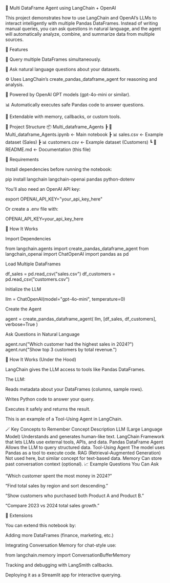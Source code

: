 🧠 Multi DataFrame Agent using LangChain + OpenAI

This project demonstrates how to use LangChain and OpenAI’s LLMs to interact intelligently with multiple Pandas DataFrames.
Instead of writing manual queries, you can ask questions in natural language, and the agent will automatically analyze, combine, and summarize data from multiple sources.

🚀 Features

🧩 Query multiple DataFrames simultaneously.

💬 Ask natural language questions about your datasets.

⚙️ Uses LangChain’s create_pandas_dataframe_agent for reasoning and analysis.

🤖 Powered by OpenAI GPT models (gpt-4o-mini or similar).

📊 Automatically executes safe Pandas code to answer questions.

🧠 Extendable with memory, callbacks, or custom tools.

📂 Project Structure
📦 Multi_dataframe_Agents
 ┣ 📜 Multi_dataframe_Agents.ipynb   ← Main notebook
 ┣ 📊 sales.csv                      ← Example dataset (Sales)
 ┣ 📊 customers.csv                  ← Example dataset (Customers)
 ┗ 📘 README.md                      ← Documentation (this file)

🧰 Requirements

Install dependencies before running the notebook:

pip install langchain langchain-openai pandas python-dotenv


You’ll also need an OpenAI API key:

export OPENAI_API_KEY="your_api_key_here"


Or create a .env file with:

OPENAI_API_KEY=your_api_key_here

🧩 How It Works

Import Dependencies

from langchain.agents import create_pandas_dataframe_agent
from langchain_openai import ChatOpenAI
import pandas as pd


Load Multiple DataFrames

df_sales = pd.read_csv("sales.csv")
df_customers = pd.read_csv("customers.csv")


Initialize the LLM

llm = ChatOpenAI(model="gpt-4o-mini", temperature=0)


Create the Agent

agent = create_pandas_dataframe_agent(
    llm,
    [df_sales, df_customers],
    verbose=True
)


Ask Questions in Natural Language

agent.run("Which customer had the highest sales in 2024?")
agent.run("Show top 3 customers by total revenue.")

🧠 How It Works (Under the Hood)

LangChain gives the LLM access to tools like Pandas DataFrames.

The LLM:

Reads metadata about your DataFrames (columns, sample rows).

Writes Python code to answer your query.

Executes it safely and returns the result.

This is an example of a Tool-Using Agent in LangChain.

🪄 Key Concepts to Remember
Concept	Description
LLM (Large Language Model)	Understands and generates human-like text.
LangChain	Framework that lets LLMs use external tools, APIs, and data.
Pandas DataFrame Agent	Allows the LLM to query structured data.
Tool-Using Agent	The model uses Pandas as a tool to execute code.
RAG (Retrieval-Augmented Generation)	Not used here, but similar concept for text-based data.
Memory	Can store past conversation context (optional).
📈 Example Questions You Can Ask

“Which customer spent the most money in 2024?”

“Find total sales by region and sort descending.”

“Show customers who purchased both Product A and Product B.”

“Compare 2023 vs 2024 total sales growth.”

🔧 Extensions

You can extend this notebook by:

Adding more DataFrames (finance, marketing, etc.)

Integrating Conversation Memory for chat-style use:

from langchain.memory import ConversationBufferMemory


Tracking and debugging with LangSmith callbacks.

Deploying it as a Streamlit app for interactive querying.

